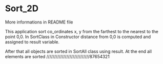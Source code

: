 # Sort_2D
More informations in README file


This application sort co_ordinates x, y from the farthest to the nearest
to the point 0,0. 
In SortClass in Constructor distance from 0,0 is computed and assigned to 
result variable.

After that all objects are sorted in SortAll class using result.
At the end all elements are sorted ////////////////////////////87654321
